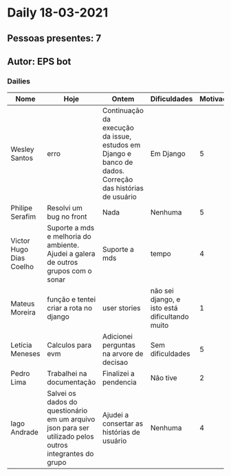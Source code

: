 # Daily 18-03-2021

## Pessoas presentes: 7

## Autor: EPS bot

### Dailies

|Nome | Hoje| Ontem| Dificuldades|Motivação|
| --- | --- | --- | --- |---|
|Wesley Santos|erro|Continuação da execução da issue, estudos em Django e banco de dados. Correção das histórias de usuário|Em Django|5|
|Philipe Serafim|Resolvi um bug no front|Nada|Nenhuma|5|
|Victor Hugo Dias Coelho|Suporte a mds e melhoria do ambiente. Ajudei a galera de outros grupos com o sonar|Suporte a mds|tempo|4|
|Mateus Moreira|função e tentei criar a rota no django|user stories|não sei django, e isto está dificultando muito|1|
|Letícia Meneses|Calculos para evm|Adicionei perguntas na arvore de decisao|Sem dificuldades|5|
|Pedro Lima|Trabalhei na documentação|Finalizei a pendencia|Não tive|2|
|Iago Andrade|Salvei os dados do questionário em um arquivo json para ser utilizado pelos outros integrantes do grupo|Ajudei a consertar as histórias de usuário|Nenhuma|4|

